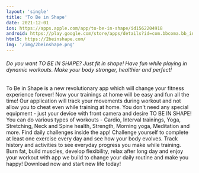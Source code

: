 ```yaml
---
layout: 'single'
title: 'To Be in Shape'
date: 2021-12-01
ios: https://apps.apple.com/app/to-be-in-shape/id1562204918
android: https://play.google.com/store/apps/details?id=com.bbcoma.bb_in_shape
html5: https://2beinshape.com/
img: '/img/2beinshape.png'
---
```


###### Do you want TO BE IN SHAPE? Just fit in shape! Have fun while playing in dynamic workouts. Make your body stronger, healthier and perfect!

To Be in Shape is a new revolutionary app which will change your fitness experience forever! Now your trainings at home will be easy and fun all the time! Our application will track your movements during workout and not allow you to cheat even while training at home. You don't need any special equipment - just your device with front camera and desire TO BE IN SHAPE! You can do various types of workouts - Cardio, Interval trainings, Yoga, Stretching, Neck and Spine health, Strength, Morning yoga, Meditation and more. Find daily challenges inside the app! Challenge yourself to complete at least one exercise every day and see how your body evolves. Track history and activities to see everyday progress you make while training. Burn fat, build muscles, develop flexibility, relax after long day and enjoy your workout with app we build to change your daily routine and make you happy! Download now and start new life today!

